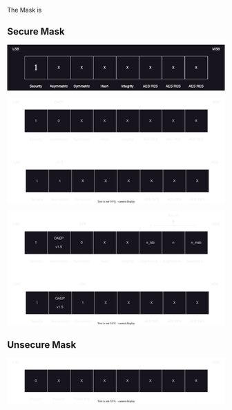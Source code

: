 The Mask is 

## Secure Mask

![alt text](figs/secure_mask.png)

![alt text](figs/secure_mask_rsa.svg)

![alt text](figs/secure_mask_aes.svg)


## Unsecure Mask

![alt text](figs/unsecure_mask.svg)
